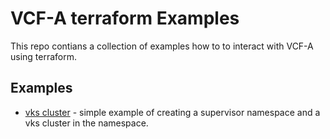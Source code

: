 # VCF-A terraform Examples

This repo contians a collection of examples how to to interact with VCF-A using terraform. 


## Examples

* [vks cluster](./vks-cluster) -  simple example of creating a supervisor namespace and a vks cluster in the namespace.